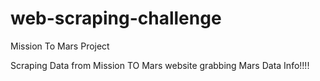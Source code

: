# web-scraping-challenge

Mission To Mars Project

Scraping Data from Mission TO Mars website grabbing Mars Data Info!!!!


